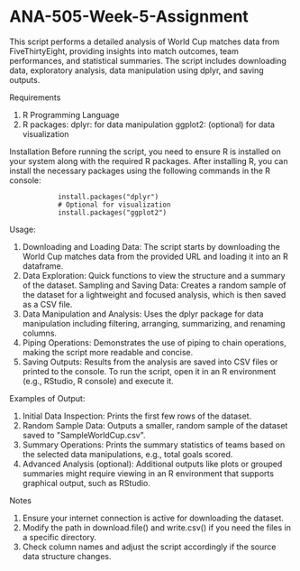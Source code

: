 # ANA-505-Week-5-Assignment

This script performs a detailed analysis of World Cup matches data from FiveThirtyEight, providing insights into match outcomes, team performances, and statistical summaries. The script includes downloading data, exploratory analysis, data manipulation using dplyr, and saving outputs.

Requirements

1. R Programming Language
2. R packages:
   dplyr: for data manipulation
   ggplot2: (optional) for data visualization

Installation
Before running the script, you need to ensure R is installed on your system along with the required R packages. After installing R, you can install the necessary packages using the following commands in the R console:

                install.packages("dplyr")
                # Optional for visualization
                install.packages("ggplot2")

Usage:

1. Downloading and Loading Data: The script starts by downloading the World Cup matches data from the provided URL and loading it into an R dataframe.
2. Data Exploration: Quick functions to view the structure and a summary of the dataset.
   Sampling and Saving Data: Creates a random sample of the dataset for a lightweight and focused analysis, which is then saved as a CSV file.
3. Data Manipulation and Analysis: Uses the dplyr package for data manipulation including filtering, arranging, summarizing, and renaming columns.
4. Piping Operations: Demonstrates the use of piping to chain operations, making the script more readable and concise.
5. Saving Outputs: Results from the analysis are saved into CSV files or printed to the console.
   To run the script, open it in an R environment (e.g., RStudio, R console) and execute it.

Examples of Output:

1. Initial Data Inspection: Prints the first few rows of the dataset.
2. Random Sample Data: Outputs a smaller, random sample of the dataset saved to "SampleWorldCup.csv".
3. Summary Operations: Prints the summary statistics of teams based on the selected data manipulations, e.g., total goals scored.
4. Advanced Analysis (optional): Additional outputs like plots or grouped summaries might require viewing in an R environment that supports graphical output, such as RStudio.

Notes

1. Ensure your internet connection is active for downloading the dataset.
2. Modify the path in download.file() and write.csv() if you need the files in a specific directory.
3. Check column names and adjust the script accordingly if the source data structure changes.
